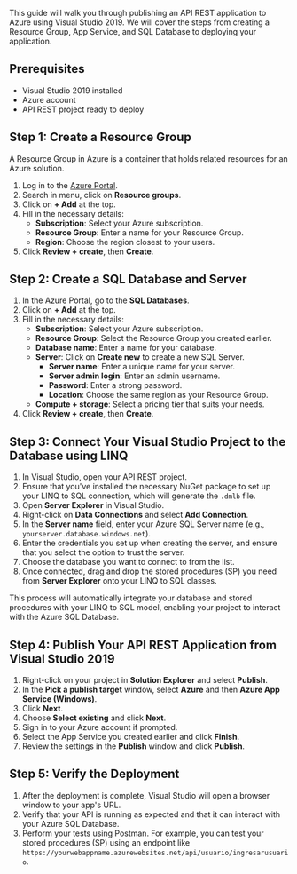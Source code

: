 This guide will walk you through publishing an API REST application to Azure using Visual Studio 2019. We will cover the steps from creating a Resource Group, App Service, and SQL Database to deploying your application.

## Prerequisites

- Visual Studio 2019 installed
- Azure account
- API REST project ready to deploy

## Step 1: Create a Resource Group

A Resource Group in Azure is a container that holds related resources for an Azure solution.

1. Log in to the [Azure Portal](https://portal.azure.com).
2. Search in menu, click on **Resource groups**.
3. Click on **+ Add** at the top.
4. Fill in the necessary details:
   - **Subscription**: Select your Azure subscription.
   - **Resource Group**: Enter a name for your Resource Group.
   - **Region**: Choose the region closest to your users.
5. Click **Review + create**, then **Create**.

## Step 2: Create a SQL Database and Server

1. In the Azure Portal, go to the **SQL Databases**.
2. Click on **+ Add** at the top.
3. Fill in the necessary details:
   - **Subscription**: Select your Azure subscription.
   - **Resource Group**: Select the Resource Group you created earlier.
   - **Database name**: Enter a name for your database.
   - **Server**: Click on **Create new** to create a new SQL Server.
     - **Server name**: Enter a unique name for your server.
     - **Server admin login**: Enter an admin username.
     - **Password**: Enter a strong password.
     - **Location**: Choose the same region as your Resource Group.
   - **Compute + storage**: Select a pricing tier that suits your needs.
4. Click **Review + create**, then **Create**.

## Step 3: Connect Your Visual Studio Project to the Database using LINQ

1. In Visual Studio, open your API REST project.
2. Ensure that you've installed the necessary NuGet package to set up your LINQ to SQL connection, which will generate the `.dmlb` file.
3. Open **Server Explorer** in Visual Studio.
4. Right-click on **Data Connections** and select **Add Connection**.
5. In the **Server name** field, enter your Azure SQL Server name (e.g., `yourserver.database.windows.net`).
6. Enter the credentials you set up when creating the server, and ensure that you select the option to trust the server.
7. Choose the database you want to connect to from the list.
8. Once connected, drag and drop the stored procedures (SP) you need from **Server Explorer** onto your LINQ to SQL classes.

This process will automatically integrate your database and stored procedures with your LINQ to SQL model, enabling your project to interact with the Azure SQL Database.

## Step 4: Publish Your API REST Application from Visual Studio 2019

1. Right-click on your project in **Solution Explorer** and select **Publish**.
2. In the **Pick a publish target** window, select **Azure** and then **Azure App Service (Windows)**.
3. Click **Next**.
4. Choose **Select existing** and click **Next**.
5. Sign in to your Azure account if prompted.
6. Select the App Service you created earlier and click **Finish**.
7. Review the settings in the **Publish** window and click **Publish**.

## Step 5: Verify the Deployment

1. After the deployment is complete, Visual Studio will open a browser window to your app's URL.
2. Verify that your API is running as expected and that it can interact with your Azure SQL Database.
3. Perform your tests using Postman. For example, you can test your stored procedures (SP) using an endpoint like `https://yourwebappname.azurewebsites.net/api/usuario/ingresarusuario`.
